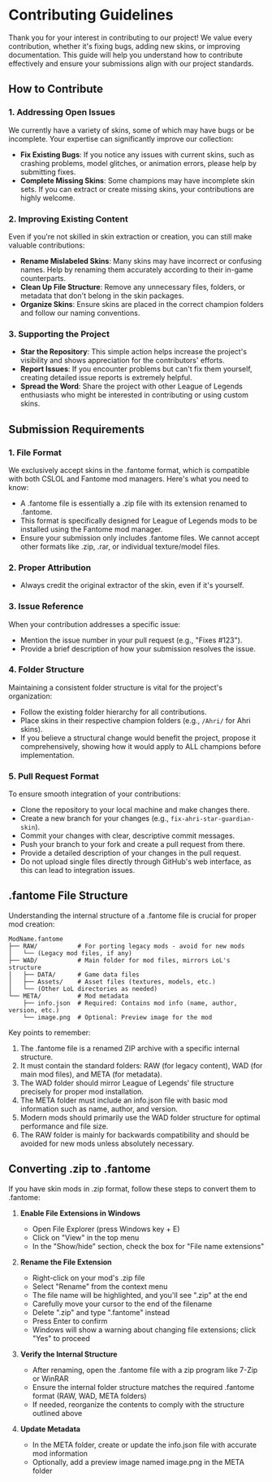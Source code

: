 # Contributing Guidelines

Thank you for your interest in contributing to our project! We value every contribution, whether it's fixing bugs, adding new skins, or improving documentation. This guide will help you understand how to contribute effectively and ensure your submissions align with our project standards.

## How to Contribute

### 1. Addressing Open Issues

We currently have a variety of skins, some of which may have bugs or be incomplete. Your expertise can significantly improve our collection:

- **Fix Existing Bugs**: If you notice any issues with current skins, such as crashing problems, model glitches, or animation errors, please help by submitting fixes.
- **Complete Missing Skins**: Some champions may have incomplete skin sets. If you can extract or create missing skins, your contributions are highly welcome.

### 2. Improving Existing Content

Even if you're not skilled in skin extraction or creation, you can still make valuable contributions:

- **Rename Mislabeled Skins**: Many skins may have incorrect or confusing names. Help by renaming them accurately according to their in-game counterparts.
- **Clean Up File Structure**: Remove any unnecessary files, folders, or metadata that don't belong in the skin packages.
- **Organize Skins**: Ensure skins are placed in the correct champion folders and follow our naming conventions.

### 3. Supporting the Project

- **Star the Repository**: This simple action helps increase the project's visibility and shows appreciation for the contributors' efforts.
- **Report Issues**: If you encounter problems but can't fix them yourself, creating detailed issue reports is extremely helpful.
- **Spread the Word**: Share the project with other League of Legends enthusiasts who might be interested in contributing or using custom skins.

## Submission Requirements

### 1. File Format

We exclusively accept skins in the .fantome format, which is compatible with both CSLOL and Fantome mod managers. Here's what you need to know:

- A .fantome file is essentially a .zip file with its extension renamed to .fantome.
- This format is specifically designed for League of Legends mods to be installed using the Fantome mod manager.
- Ensure your submission only includes .fantome files. We cannot accept other formats like .zip, .rar, or individual texture/model files.

### 2. Proper Attribution

- Always credit the original extractor of the skin, even if it's yourself.

### 3. Issue Reference

When your contribution addresses a specific issue:

- Mention the issue number in your pull request (e.g., "Fixes #123").
- Provide a brief description of how your submission resolves the issue.

### 4. Folder Structure

Maintaining a consistent folder structure is vital for the project's organization:

- Follow the existing folder hierarchy for all contributions.
- Place skins in their respective champion folders (e.g., `/Ahri/` for Ahri skins).
- If you believe a structural change would benefit the project, propose it comprehensively, showing how it would apply to ALL champions before implementation.

### 5. Pull Request Format

To ensure smooth integration of your contributions:

- Clone the repository to your local machine and make changes there.
- Create a new branch for your changes (e.g., `fix-ahri-star-guardian-skin`).
- Commit your changes with clear, descriptive commit messages.
- Push your branch to your fork and create a pull request from there.
- Provide a detailed description of your changes in the pull request.
- Do not upload single files directly through GitHub's web interface, as this can lead to integration issues.

## .fantome File Structure

Understanding the internal structure of a .fantome file is crucial for proper mod creation:

```
ModName.fantome
├── RAW/           # For porting legacy mods - avoid for new mods
│   └── (Legacy mod files, if any)
├── WAD/           # Main folder for mod files, mirrors LoL's structure
│   ├── DATA/      # Game data files
│   ├── Assets/    # Asset files (textures, models, etc.)
│   └── (Other LoL directories as needed)
└── META/          # Mod metadata
    ├── info.json  # Required: Contains mod info (name, author, version, etc.)
    └── image.png  # Optional: Preview image for the mod
```

Key points to remember:

1. The .fantome file is a renamed ZIP archive with a specific internal structure.
2. It must contain the standard folders: RAW (for legacy content), WAD (for main mod files), and META (for metadata).
3. The WAD folder should mirror League of Legends' file structure precisely for proper mod installation.
4. The META folder must include an info.json file with basic mod information such as name, author, and version.
5. Modern mods should primarily use the WAD folder structure for optimal performance and file size.
6. The RAW folder is mainly for backwards compatibility and should be avoided for new mods unless absolutely necessary.

## Converting .zip to .fantome

If you have skin mods in .zip format, follow these steps to convert them to .fantome:

1. **Enable File Extensions in Windows**
   - Open File Explorer (press Windows key + E)
   - Click on "View" in the top menu
   - In the "Show/hide" section, check the box for "File name extensions"

2. **Rename the File Extension**
   - Right-click on your mod's .zip file
   - Select "Rename" from the context menu
   - The file name will be highlighted, and you'll see ".zip" at the end
   - Carefully move your cursor to the end of the filename
   - Delete ".zip" and type ".fantome" instead
   - Press Enter to confirm
   - Windows will show a warning about changing file extensions; click "Yes" to proceed

3. **Verify the Internal Structure**
   - After renaming, open the .fantome file with a zip program like 7-Zip or WinRAR
   - Ensure the internal folder structure matches the required .fantome format (RAW, WAD, META folders)
   - If needed, reorganize the contents to comply with the structure outlined above

4. **Update Metadata**
   - In the META folder, create or update the info.json file with accurate mod information
   - Optionally, add a preview image named image.png in the META folder


